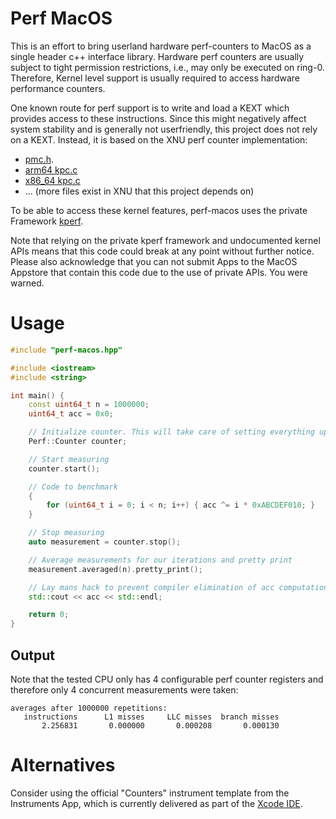 # Perf MacOS

This is an effort to bring userland hardware perf-counters to MacOS as a single
header c++ interface library. Hardware perf counters are usually subject to
tight permission restrictions, i.e., may only be executed on ring-0. Therefore,
Kernel level support is usually required to access hardware performance
counters. 

One known route for perf support is to write and load a KEXT which provides 
access to these instructions. Since this might negatively affect system
stability and is generally not userfriendly, this project does not rely on a
KEXT. Instead, it is based on the XNU perf counter implementation:

* [pmc.h](https://opensource.apple.com/source/xnu/xnu-2050.18.24/osfmk/pmc/pmc.h.auto.html).
* [arm64 kpc.c](https://opensource.apple.com/source/xnu/xnu-4570.1.46/osfmk/arm64/kpc.c.auto.html)
* [x86_64 kpc.c](https://opensource.apple.com/source/xnu/xnu-4570.1.46/osfmk/x86_64/kpc_x86.c.auto.html)
* ... (more files exist in XNU that this project depends on)

To be able to access these kernel features, perf-macos uses the private
Framework [kperf](http://newosxbook.com/src.jl?tree=xnu&file=/osfmk/kperf/kperf.h).

Note that relying on the private kperf framework and undocumented kernel APIs
means that this code could break at any point without further notice. Please 
also acknowledge that you can not submit Apps to the MacOS Appstore that 
contain this code due to the use of private APIs. You were warned.

# Usage

```c++
#include "perf-macos.hpp"

#include <iostream>
#include <string>

int main() {
    const uint64_t n = 1000000;
    uint64_t acc = 0x0;

    // Initialize counter. This will take care of setting everything up for perf measurements
    Perf::Counter counter;

    // Start measuring
    counter.start();

    // Code to benchmark
    {
        for (uint64_t i = 0; i < n; i++) { acc ^= i * 0xABCDEF010; }
    }

    // Stop measuring
    auto measurement = counter.stop();

    // Average measurements for our iterations and pretty print
    measurement.averaged(n).pretty_print();

    // Lay mans hack to prevent compiler elimination of acc computation
    std::cout << acc << std::endl;

    return 0;
}
```

## Output 
Note that the tested CPU only has 4 configurable perf counter registers
and therefore only 4 concurrent measurements were taken:
```
averages after 1000000 repetitions: 
   instructions      L1 misses     LLC misses  branch misses
       2.256831       0.000000       0.000208       0.000130
```

# Alternatives

Consider using the official "Counters" instrument template from the Instruments App, 
which is currently delivered as part of the [Xcode IDE](https://developer.apple.com/xcode/features/).

